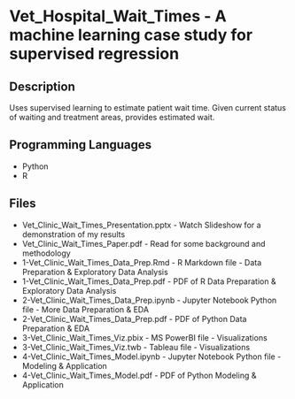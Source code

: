 # Vet_Hospital_Wait_Times - A machine learning case study for supervised regression

## Description
Uses supervised learning to estimate patient wait time.  Given current status of waiting and treatment areas, provides estimated wait.

## Programming Languages
- Python
- R

## Files

- Vet_Clinic_Wait_Times_Presentation.pptx - Watch Slideshow for a demonstration of my results
- Vet_Clinic_Wait_Times_Paper.pdf - Read for some background and methodology
- 1-Vet_Clinic_Wait_Times_Data_Prep.Rmd - R Markdown file - Data Preparation & Exploratory Data Analysis
- 1-Vet_Clinic_Wait_Times_Data_Prep.pdf - PDF of R Data Preparation & Exploratory Data Analysis
- 2-Vet_Clinic_Wait_Times_Data_Prep.ipynb - Jupyter Notebook Python file - More Data Preparation & EDA
- 2-Vet_Clinic_Wait_Times_Data_Prep.pdf - PDF of Python Data Preparation & EDA
- 3-Vet_Clinic_Wait_Times_Viz.pbix - MS PowerBI file - Visualizations
- 3-Vet_Clinic_Wait_Times_Viz.twb - Tableau file - Visualizations
- 4-Vet_Clinic_Wait_Times_Model.ipynb - Jupyter Notebook Python file - Modeling & Application
- 4-Vet_Clinic_Wait_Times_Model.pdf - PDF of Python Modeling & Application
